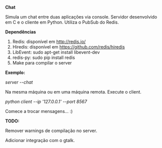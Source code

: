 **Chat**

Simula um chat entre duas aplicações via console. Servidor desenvolvido em C e o cliente em Python. Utiliza o PubSub do Redis.

**Dependências**

  1. Redis: disponível em http://redis.io/
  2. Hiredis: disponível em https://github.com/redis/hiredis
  3. LibEvent: sudo apt-get install libevent-dev
  4. redis-py: sudo pip install redis
  5. Make para compilar o server


**Exemplo:**

  *server --chat*
  
  Na mesma máquina ou em uma máquina remota. Execute o client.
  
  *python client --ip '127.0.0.1' --port 8567*
  
  Comece a trocar mensagens... :)





**TODO:**

  Remover warnings de compilação no server.
  
  
  Adicionar integração com o gtalk.
